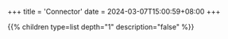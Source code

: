 +++
title = 'Connector'
date = 2024-03-07T15:00:59+08:00
+++


{{% children type=list  depth="1" description="false" %}}